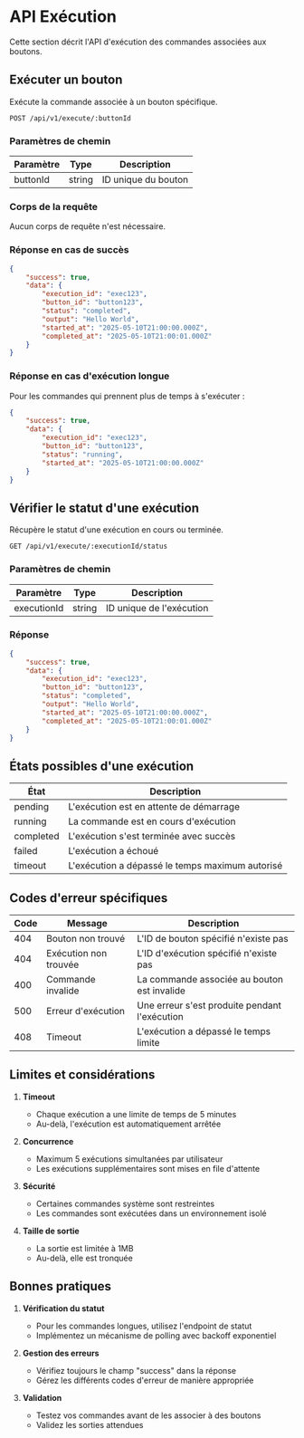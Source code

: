 # API Exécution

Cette section décrit l'API d'exécution des commandes associées aux boutons.

## Exécuter un bouton

Exécute la commande associée à un bouton spécifique.

```
POST /api/v1/execute/:buttonId
```

### Paramètres de chemin

| Paramètre | Type   | Description                |
|-----------|--------|----------------------------|
| buttonId  | string | ID unique du bouton       |

### Corps de la requête

Aucun corps de requête n'est nécessaire.

### Réponse en cas de succès

```json
{
    "success": true,
    "data": {
        "execution_id": "exec123",
        "button_id": "button123",
        "status": "completed",
        "output": "Hello World",
        "started_at": "2025-05-10T21:00:00.000Z",
        "completed_at": "2025-05-10T21:00:01.000Z"
    }
}
```

### Réponse en cas d'exécution longue

Pour les commandes qui prennent plus de temps à s'exécuter :

```json
{
    "success": true,
    "data": {
        "execution_id": "exec123",
        "button_id": "button123",
        "status": "running",
        "started_at": "2025-05-10T21:00:00.000Z"
    }
}
```

## Vérifier le statut d'une exécution

Récupère le statut d'une exécution en cours ou terminée.

```
GET /api/v1/execute/:executionId/status
```

### Paramètres de chemin

| Paramètre    | Type   | Description                     |
|-------------|--------|---------------------------------|
| executionId | string | ID unique de l'exécution       |

### Réponse

```json
{
    "success": true,
    "data": {
        "execution_id": "exec123",
        "button_id": "button123",
        "status": "completed",
        "output": "Hello World",
        "started_at": "2025-05-10T21:00:00.000Z",
        "completed_at": "2025-05-10T21:00:01.000Z"
    }
}
```

## États possibles d'une exécution

| État      | Description                                           |
|-----------|-------------------------------------------------------|
| pending   | L'exécution est en attente de démarrage              |
| running   | La commande est en cours d'exécution                 |
| completed | L'exécution s'est terminée avec succès              |
| failed    | L'exécution a échoué                                |
| timeout   | L'exécution a dépassé le temps maximum autorisé     |

## Codes d'erreur spécifiques

| Code | Message                           | Description                                        |
|------|-----------------------------------|----------------------------------------------------|
| 404  | Bouton non trouvé                | L'ID de bouton spécifié n'existe pas             |
| 404  | Exécution non trouvée            | L'ID d'exécution spécifié n'existe pas          |
| 400  | Commande invalide                | La commande associée au bouton est invalide      |
| 500  | Erreur d'exécution               | Une erreur s'est produite pendant l'exécution    |
| 408  | Timeout                          | L'exécution a dépassé le temps limite            |

## Limites et considérations

1. **Timeout**
   - Chaque exécution a une limite de temps de 5 minutes
   - Au-delà, l'exécution est automatiquement arrêtée

2. **Concurrence**
   - Maximum 5 exécutions simultanées par utilisateur
   - Les exécutions supplémentaires sont mises en file d'attente

3. **Sécurité**
   - Certaines commandes système sont restreintes
   - Les commandes sont exécutées dans un environnement isolé

4. **Taille de sortie**
   - La sortie est limitée à 1MB
   - Au-delà, elle est tronquée

## Bonnes pratiques

1. **Vérification du statut**
   - Pour les commandes longues, utilisez l'endpoint de statut
   - Implémentez un mécanisme de polling avec backoff exponentiel

2. **Gestion des erreurs**
   - Vérifiez toujours le champ "success" dans la réponse
   - Gérez les différents codes d'erreur de manière appropriée

3. **Validation**
   - Testez vos commandes avant de les associer à des boutons
   - Validez les sorties attendues
